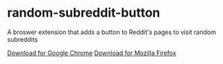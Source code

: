 # random-subreddit-button
A broswer extension that adds a button to Reddit's pages to visit random subreddits

[Download for Google Chrome](https://bit.ly/3eaoau8)
[Download for Mozilla Firefox](https://mzl.la/2YM39bs)
